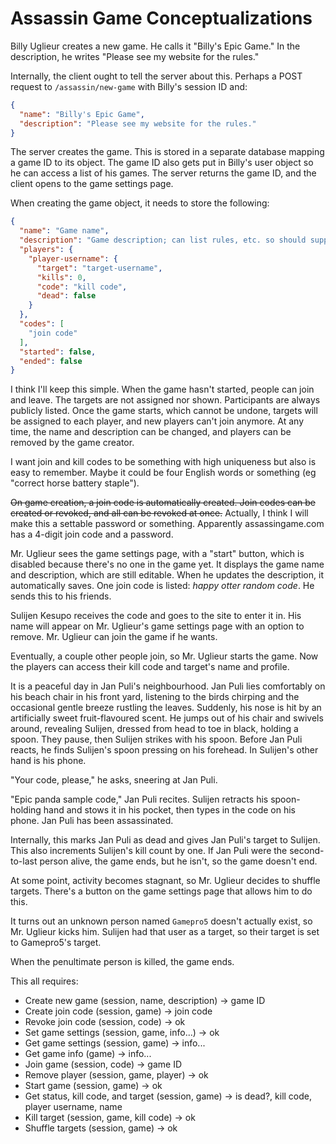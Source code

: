# Assassin Game Conceptualizations

Billy Uglieur creates a new game. He calls it "Billy's Epic Game." In the description, he writes "Please see my website for the rules."

Internally, the client ought to tell the server about this. Perhaps a POST request to `/assassin/new-game` with Billy's session ID and:

```json
{
  "name": "Billy's Epic Game",
  "description": "Please see my website for the rules."
}
```

The server creates the game. This is stored in a separate database mapping a game ID to its object. The game ID also gets put in Billy's user object so he can access a list of his games. The server returns the game ID, and the client opens to the game settings page.

When creating the game object, it needs to store the following:

```json
{
  "name": "Game name",
  "description": "Game description; can list rules, etc. so should support newlines. Might want to consider Markdown formatting, but that's a job for the client.",
  "players": {
    "player-username": {
      "target": "target-username",
      "kills": 0,
      "code": "kill code",
      "dead": false
    }
  },
  "codes": [
    "join code"
  ],
  "started": false,
  "ended": false
}
```

I think I'll keep this simple. When the game hasn't started, people can join and leave. The targets are not assigned nor shown. Participants are always publicly listed. Once the game starts, which cannot be undone, targets will be assigned to each player, and new players can't join anymore. At any time, the name and description can be changed, and players can be removed by the game creator.

I want join and kill codes to be something with high uniqueness but also is easy to remember. Maybe it could be four English words or something (eg "correct horse battery staple").

~~On game creation, a join code is automatically created. Join codes can be created or revoked, and all can be revoked at once.~~ Actually, I think I will make this a settable password or something. Apparently assassingame.com has a 4-digit join code and a password.

Mr. Uglieur sees the game settings page, with a "start" button, which is disabled because there's no one in the game yet. It displays the game name and description, which are still editable. When he updates the description, it automatically saves. One join code is listed: *happy otter random code*. He sends this to his friends.

Sulijen Kesupo receives the code and goes to the site to enter it in. His name will appear on Mr. Uglieur's game settings page with an option to remove. Mr. Uglieur can join the game if he wants.

Eventually, a couple other people join, so Mr. Uglieur starts the game. Now the players can access their kill code and target's name and profile.

It is a peaceful day in Jan Puli's neighbourhood. Jan Puli lies comfortably on his beach chair in his front yard, listening to the birds chirping and the occasional gentle breeze rustling the leaves. Suddenly, his nose is hit by an artificially sweet fruit-flavoured scent. He jumps out of his chair and swivels around, revealing Sulijen, dressed from head to toe in black, holding a spoon. They pause, then Sulijen strikes with his spoon. Before Jan Puli reacts, he finds Sulijen's spoon pressing on his forehead. In Sulijen's other hand is his phone.

"Your code, please," he asks, sneering at Jan Puli.

"Epic panda sample code," Jan Puli recites. Sulijen retracts his spoon-holding hand and stows it in his pocket, then types in the code on his phone. Jan Puli has been assassinated.

Internally, this marks Jan Puli as dead and gives Jan Puli's target to Sulijen. This also increments Sulijen's kill count by one. If Jan Puli were the second-to-last person alive, the game ends, but he isn't, so the game doesn't end.

At some point, activity becomes stagnant, so Mr. Uglieur decides to shuffle targets. There's a button on the game settings page that allows him to do this.

It turns out an unknown person named `Gamepro5` doesn't actually exist, so Mr. Uglieur kicks him. Sulijen had that user as a target, so their target is set to Gamepro5's target.

When the penultimate person is killed, the game ends.

This all requires:

- Create new game (session, name, description) -> game ID
- Create join code (session, game) -> join code
- Revoke join code (session, code) -> ok
- Set game settings (session, game, info...) -> ok
- Get game settings (session, game) -> info...
- Get game info (game) -> info...
- Join game (session, code) -> game ID
- Remove player (session, game, player) -> ok
- Start game (session, game) -> ok
- Get status, kill code, and target (session, game) -> is dead?, kill code, player username, name
- Kill target (session, game, kill code) -> ok
- Shuffle targets (session, game) -> ok
